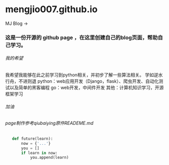 # mengjio007.github.io
MJ Blog ->
### 这是一份开源的 github page ，在这里创建自己的blog页面，帮助自己学习。

###### 我的希望
  我希望我能够在此之前学习到python相关，并初步了解一些算法相关。
  学如逆水行舟，不进则退
  python：web应用开发（Django，flask）、爬虫开发、自动化测试以及简单的黑客编程
  go：web开发，中间件开发
  其他：计算机知识学习，开源框架学习
  
###### 加油

###### page制作参考qiubaiying原件READEME.md

```py
   def future(learn):
       now = {'...'}
       you = []
       if learn in now:
           you.append(learn)
```
